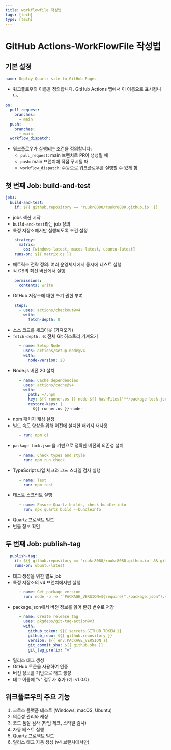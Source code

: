 ```yaml
---
title: workflowfile 작성법
tags: [tech]
type: [tech]
---
```

# GitHub Actions-WorkFlowFile 작성법

## 기본 설정
```yaml
name: Deploy Quartz site to GitHub Pages
```
- 워크플로우의 이름을 정의합니다. GitHub Actions 탭에서 이 이름으로 표시됩니다.

```yaml
on:
  pull_request:
    branches:
      - main
  push:
    branches:
      - main
  workflow_dispatch:
```
- 워크플로우가 실행되는 조건을 정의합니다:
  - `pull_request`: main 브랜치로 PR이 생성될 때
  - `push`: main 브랜치에 직접 푸시될 때
  - `workflow_dispatch`: 수동으로 워크플로우를 실행할 수 있게 함

## 첫 번째 Job: build-and-test

```yaml
jobs:
  build-and-test:
    if: ${{ github.repository == 'ruukr8080/ruukr8080.github.io' }}
```
- jobs 섹션 시작
- `build-and-test`라는 job 정의
- 특정 저장소에서만 실행되도록 조건 설정

```yaml
    strategy:
      matrix:
        os: [windows-latest, macos-latest, ubuntu-latest]
    runs-on: ${{ matrix.os }}
```
- 매트릭스 전략 정의: 여러 운영체제에서 동시에 테스트 실행
- 각 OS의 최신 버전에서 실행

```yaml
    permissions:
      contents: write
```
- GitHub 저장소에 대한 쓰기 권한 부여

```yaml
    steps:
      - uses: actions/checkout@v4
        with:
          fetch-depth: 0
```
- 소스 코드를 체크아웃 (가져오기)
- `fetch-depth: 0`: 전체 Git 히스토리 가져오기

```yaml
      - name: Setup Node
        uses: actions/setup-node@v4
        with:
          node-version: 20
```
- Node.js 버전 20 설치

```yaml
      - name: Cache dependencies
        uses: actions/cache@v4
        with:
          path: ~/.npm
          key: ${{ runner.os }}-node-${{ hashFiles('**/package-lock.json') }}
          restore-keys: |
            ${{ runner.os }}-node-
```
- npm 패키지 캐싱 설정
- 빌드 속도 향상을 위해 이전에 설치한 패키지 재사용

```yaml
      - run: npm ci
```
- `package-lock.json`을 기반으로 정확한 버전의 의존성 설치

```yaml
      - name: Check types and style
        run: npm run check
```
- TypeScript 타입 체크와 코드 스타일 검사 실행

```yaml
      - name: Test
        run: npm test
```
- 테스트 스크립트 실행

```yaml
      - name: Ensure Quartz builds, check bundle info
        run: npx quartz build --bundleInfo
```
- Quartz 프로젝트 빌드
- 번들 정보 확인

## 두 번째 Job: publish-tag

```yaml
  publish-tag:
    if: ${{ github.repository == 'ruukr8080/ruukr8080.github.io' && github.ref == 'refs/heads/v4' }}
    runs-on: ubuntu-latest
```
- 태그 생성을 위한 별도 job
- 특정 저장소의 v4 브랜치에서만 실행

```yaml
      - name: Get package version
        run: node -p -e '`PACKAGE_VERSION=${require("./package.json").version}`' >> $GITHUB_ENV
```
- package.json에서 버전 정보를 읽어 환경 변수로 저장

```yaml
      - name: Create release tag
        uses: pkgdeps/git-tag-action@v3
        with:
          github_token: ${{ secrets.GITHUB_TOKEN }}
          github_repo: ${{ github.repository }}
          version: ${{ env.PACKAGE_VERSION }}
          git_commit_sha: ${{ github.sha }}
          git_tag_prefix: "v"
```
- 릴리스 태그 생성
- GitHub 토큰을 사용하여 인증
- 버전 정보를 기반으로 태그 생성
- 태그 이름에 "v" 접두사 추가 (예: v1.0.0)

## 워크플로우의 주요 기능
1. 크로스 플랫폼 테스트 (Windows, macOS, Ubuntu)
2. 의존성 관리와 캐싱
3. 코드 품질 검사 (타입 체크, 스타일 검사)
4. 자동 테스트 실행
5. Quartz 프로젝트 빌드
6. 릴리스 태그 자동 생성 (v4 브랜치에서만)
